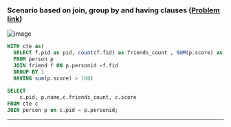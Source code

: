 ### Scenario based on join, group by and having clauses ([Problem link](https://youtu.be/SfzbR69LquU?list=PLBTZqjSKn0IeKBQDjLmzisazhqQy4iGkb))
![image](https://github.com/user-attachments/assets/1997c166-5264-4a01-bf55-88d6eeccb6b9)

```sql
WITH cte as(
  SELECT f.pid as pid, count(f.fid) as friends_count , SUM(p.score) as score 
  FROM person p 
  JOIN friend f ON p.personid =f.fid
  GROUP BY 1
  HAVING sum(p.score) > 100)
  
SELECT 
	c.pid, p.name,c.friends_count, c.score
FROM cte c 
JOIN person p on c.pid = p.personid;
```

- - - - 

